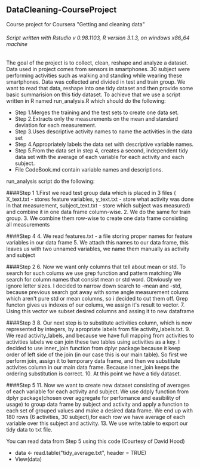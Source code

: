 ## DataCleaning-CourseProject
Course project for Coursera "Getting and cleaning data"

###### Script written with Rstudio v 0.98.1103, R version 3.1.3, on windows x86_64 machine

The goal of the project is to collect, clean, reshape and analyze a dataset. Data used in project comes from sensors in smartphones. 30 subject were performing activities such as walking and standing while wearing these smartphones. Data was collected and divided in test and train group. We want to read that data, reshape into one tidy dataset and then provide some basic summarision on this tidy dataset.
To achieve that we use a script written in R named run_analysis.R which should do the following:

- Step 1.Merges the training and the test sets to create one data set.
- Step 2.Extracts only the measurements on the mean and standard deviation for each measurement. 
- Step 3.Uses descriptive activity names to name the activities in the data set
- Step 4.Appropriately labels the data set with descriptive variable names. 
- Step 5.From the data set in step 4, creates a second, independent tidy data set with the average of each variable for each 	activity and each subject.
- File CodeBook.md contain variable names and descriptions.

run_analysis script do the following:

####Step 1
1.First we read test group data which is placed in 3 files ( X_text.txt - stores feature variables, y_text.txt - store what activity was done in that measurement,
	subject_text.txt - store which subject was measured) and combine it in one data frame column-wise.
2. We do the same for train group.
3. We combine them row-wise to create one data frame consisting all measurements

####Step 4
4. We read features.txt - a file storing proper names for feature variables in our data frame 
5. We attach this names to our data frame, this leaves us with two unnamed variables, we name them manually as activity and subject

####Step 2
6. Now we want only columns that tell about mean or std. To search for such colums we use grep function and pattern matching We search for column names that 
	consist mean or std word. Obwiously we ignore letter sizes. I decided to narrow down search to -mean and -std, because previous search got away with some 
	angle measurement colums which aren't pure std or mean columns, so i decided to cut them off. Grep functon gives us indexes of our colums, we assign it's result
	to vector.
7. Using this vector we subset desired columns and assing it to new dataframe 

####Step 3
8. Our next step is to substitute activities column, which is now represented by integers, by apropriate labels from file activity_labels.txt.
9. We read activity_labels, and because we have full mapping from activities to activities labels we can join these two tables using activities as a key. I decided 
	to use inner_join function from dplyr package because it keep order of left side of the join (in our case this is our main table). So first we perform join, 
	assign it to temporary data frame, and then we substitute activites column in our main data frame. Because inner_join keeps the ordering substitution is correct.
10. At this point we have a tidy dataset.

####Step 5
11. Now we want to create new dataset consisting of averages of each variable for each activity and subject. We use ddply function from dplyr package(chosen over aggregate for perfomance and easibility of usage) to group data frame by subject and activity and apply a function to each set of grouped values and make a desired data frame. We end up with 180 rows (6 activities, 30 subject),for each row we have average of each variable over this subject and activity.
13. We use write.table to export our tidy data to txt file.	


You can read data from Step 5 using this code (Courtesy of David Hood)

 * data <- read.table("tidy_average.txt", header = TRUE) 
 * View(data)
